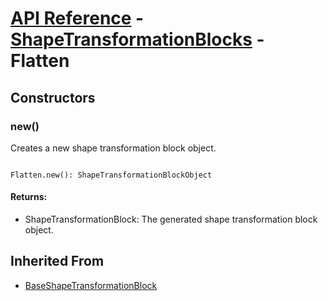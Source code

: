 # [API Reference](../../API.md) - [ShapeTransformationBlocks](../ShapeTransformationBlocks.md) - Flatten

## Constructors

### new()

Creates a new shape transformation block object.

```

Flatten.new(): ShapeTransformationBlockObject

```

#### Returns:

* ShapeTransformationBlock: The generated shape transformation block object.

## Inherited From

* [BaseShapeTransformationBlock](BaseShapeTransformationBlock.md)
